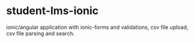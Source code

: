 # student-lms-ionic
ionic/angular application with ionic-forms and validations, csv file upload, csv file parsing and search. 
